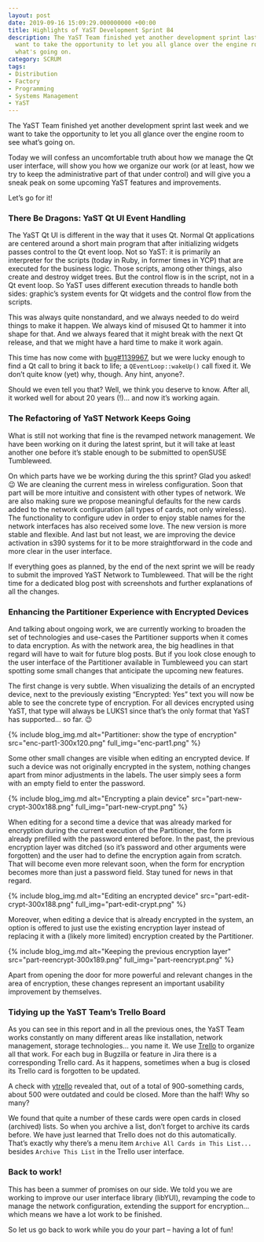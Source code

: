 ```yaml
---
layout: post
date: 2019-09-16 15:09:29.000000000 +00:00
title: Highlights of YaST Development Sprint 84
description: The YaST Team finished yet another development sprint last week and we
  want to take the opportunity to let you all glance over the engine room to see
  what's going on.
category: SCRUM
tags:
- Distribution
- Factory
- Programming
- Systems Management
- YaST
---
```


The YaST Team finished yet another development sprint last week and we
want to take the opportunity to let you all glance over the engine room
to see what’s going on.

Today we will confess an uncomfortable truth about how we manage the Qt
user interface, will show you how we organize our work (or at least, how
we try to keep the administrative part of that under control) and will
give you a sneak peak on some upcoming YaST features and improvements.

Let’s go for it!

### There Be Dragons: YaST Qt UI Event Handling

The YaST Qt UI is different in the way that it uses Qt. Normal Qt
applications are centered around a short main program that after
initializing widgets passes control to the Qt event loop. Not so YaST:
it is primarily an interpreter for the scripts (today in Ruby, in former
times in YCP) that are executed for the business logic. Those scripts,
among other things, also create and destroy widget trees. But the
control flow is in the script, not in a Qt event loop. So YaST uses
different execution threads to handle both sides: graphic’s system
events for Qt widgets and the control flow from the scripts.

This was always quite nonstandard, and we always needed to do weird
things to make it happen. We always kind of misused Qt to hammer it into
shape for that. And we always feared that it might break with the next
Qt release, and that we might have a hard time to make it work again.

This time has now come with [bug#1139967][1], but we were lucky enough
to find a Qt call to bring it back to life; a `QEventLoop::wakeUp()`
call fixed it. We don’t quite know (yet) why, though. Any hint, anyone?.

Should we even tell you that? Well, we think you deserve to know. After
all, it worked well for about 20 years (!)… and now it’s working again.

### The Refactoring of YaST Network Keeps Going

What is still not working that fine is the revamped network management.
We have been working on it during the latest sprint, but it will take at
least another one before it’s stable enough to be submitted to openSUSE
Tumbleweed.

On which parts have we be working during the this sprint? Glad you
asked! :wink: We are cleaning the
current mess in wireless configuration. Soon that part will be more
intuitive and consistent with other types of network. We are also making
sure we propose meaningful defaults for the new cards added to the
network configuration (all types of cards, not only wireless). The
functionality to configure udev in order to enjoy stable names for the
network interfaces has also received some love. The new version is more
stable and flexible. And last but not least, we are improving the device
activation in s390 systems for it to be more straightforward in the code
and more clear in the user interface.

If everything goes as planned, by the end of the next sprint we will be
ready to submit the improved YaST Network to Tumbleweed. That will be
the right time for a dedicated blog post with screenshots and further
explanations of all the changes.

### Enhancing the Partitioner Experience with Encrypted Devices

And talking about ongoing work, we are currently working to broaden the
set of technologies and use-cases the Partitioner supports when it comes
to data encryption. As with the network area, the big headlines in that
regard will have to wait for future blog posts. But if you look close
enough to the user interface of the Partitioner available in Tumbleweed
you can start spotting some small changes that anticipate the upcoming
new features.

The first change is very subtle. When visualizing the details of an
encrypted device, next to the previously existing “Encrypted: Yes” text
you will now be able to see the concrete type of encryption. For all
devices encrypted using YaST, that type will always be LUKS1 since
that’s the only format that YaST has supported… so far. :wink:

{% include blog_img.md alt="Partitioner: show the type of encryption"
src="enc-part1-300x120.png" full_img="enc-part1.png" %}

Some other small changes are visible when editing an encrypted device.
If such a device was not originally encrypted in the system, nothing
changes apart from minor adjustments in the labels. The user simply sees
a form with an empty field to enter the password.

{% include blog_img.md alt="Encrypting a plain device"
src="part-new-crypt-300x188.png" full_img="part-new-crypt.png" %}

When editing for a second time a device that was already marked for
encryption during the current execution of the Partitioner, the form is
already prefilled with the password entered before. In the past, the
previous encryption layer was ditched (so it’s password and other
arguments were forgotten) and the user had to define the encryption
again from scratch. That will become even more relevant soon, when the
form for encryption becomes more than just a password field. Stay tuned
for news in that regard.

{% include blog_img.md alt="Editing an encrypted device"
src="part-edit-crypt-300x188.png" full_img="part-edit-crypt.png" %}

Moreover, when editing a device that is already encrypted in the system,
an option is offered to just use the existing encryption layer instead
of replacing it with a (likely more limited) encryption created by the
Partitioner.

{% include blog_img.md alt="Keeping the previous encryption layer"
src="part-reencrypt-300x189.png" full_img="part-reencrypt.png" %}

Apart from opening the door for more powerful and relevant changes in
the area of encryption, these changes represent an important usability
improvement by themselves.

### Tidying up the YaST Team’s Trello Board

As you can see in this report and in all the previous ones, the YaST
Team works constantly on many different areas like installation, network
management, storage technologies… you name it. We use [Trello][2] to
organize all that work. For each bug in Bugzilla or feature in Jira
there is a corresponding Trello card. As it happens, sometimes when a
bug is closed its Trello card is forgotten to be updated.

A check with [ytrello][3] revealed that, out of a total of 900-something
cards, about 500 were outdated and could be closed. More than the half!
Why so many?

We found that quite a number of these cards were open cards in closed
(archived) lists. So when you archive a list, don’t forget to archive
its cards before. We have just learned that Trello does not do this
automatically. That’s exactly why there’s a menu item `Archive All Cards
in This List...` besides `Archive This List` in the Trello user
interface.

### Back to work!

This has been a summer of promises on our side. We told you we are
working to improve our user interface library (libYUI), revamping the
code to manage the network configuration, extending the support for
encryption… which means we have a lot work to be finished.

So let us go back to work while you do your part – having a lot of fun!



[1]: https://bugzilla.opensuse.org/show_bug.cgi?id=1139967
[2]: https://trello.com
[3]: https://github.com/mvidner/ytrello

